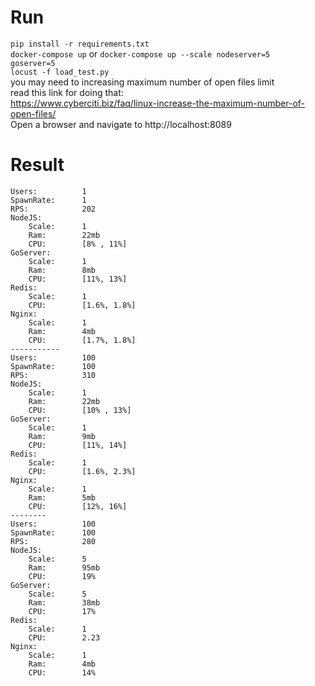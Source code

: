 # Run
`pip install -r requirements.txt`  
`docker-compose up` or `docker-compose up --scale nodeserver=5   goserver=5`  
`locust -f load_test.py`  
you may need to increasing maximum number of open files limit  
read this link for doing that:  
https://www.cyberciti.biz/faq/linux-increase-the-maximum-number-of-open-files/  
Open a browser and navigate to http://localhost:8089

# Result
```
Users:          1  
SpawnRate:      1  
RPS:            202
NodeJS:  
    Scale:      1  
    Ram:        22mb  
    CPU:        [8% , 11%]
GoServer:  
    Scale:      1  
    Ram:        8mb    
    CPU:        [11%, 13%]  
Redis:  
    Scale:      1  
    CPU:        [1.6%, 1.8%]  
Nginx:  
    Scale:      1  
    Ram:        4mb  
    CPU:        [1.7%, 1.8%]  
-----------  
Users:          100  
SpawnRate:      100  
RPS:            310  
NodeJS:    
    Scale:      1  
    Ram:        22mb  
    CPU:        [10% , 13%]
GoServer:  
    Scale:      1  
    Ram:        9mb  
    CPU:        [11%, 14%]  
Redis:  
    Scale:      1  
    CPU:        [1.6%, 2.3%]  
Nginx:  
    Scale:      1  
    Ram:        5mb  
    CPU:        [12%, 16%]  
--------  
Users:          100  
SpawnRate:      100  
RPS:            280  
NodeJS:    
    Scale:      5    
    Ram:        95mb
    CPU:        19%
GoServer:  
    Scale:      5  
    Ram:        38mb  
    CPU:        17%
Redis:  
    Scale:      1  
    CPU:        2.23
Nginx:  
    Scale:      1  
    Ram:        4mb  
    CPU:        14% 
```